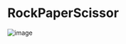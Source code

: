 # RockPaperScissor
![image](https://user-images.githubusercontent.com/78514752/234481550-c3942dfb-ee9f-46ad-a4c4-0712d926c6e3.png)
